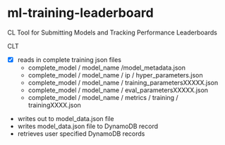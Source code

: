 # ml-training-leaderboard
CL Tool for Submitting Models and Tracking Performance Leaderboards




CLT
- [x] reads in complete training json files
  - complete_model / model_name /model_metadata.json
  - complete_model / model_name / ip / hyper_parameters.json
  - complete_model / model_name / training_parametersXXXXX.json
  - complete_model / model_name / eval_parametersXXXXX.json
  - complete_model / model_name / metrics / training / trainingXXXX.json
- writes out to model_data.json file
- writes model_data.json file to DynamoDB record
- retrieves user specified DynamoDB records

